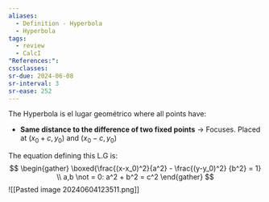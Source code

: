 ```yaml
---
aliases:
  - Definition - Hyperbola
  - Hyperbola
tags:
  - review
  - CalcI
"References:": 
cssclasses:
sr-due: 2024-06-08
sr-interval: 3
sr-ease: 252
---
```

The Hyperbola is el lugar geométrico where all points have:
+ **Same distance to the difference of two fixed points** → Focuses. 
  Placed at ($x_0 + c,y_0$) and ($x_0 - c,y_0$)

The equation defining this L.G is: 
$$
\begin{gather}
\boxed{\frac{(x-x_0)^2}{a^2} - \frac{(y-y_0)^2}
{b^2} = 1} \\
a,b \not = 0: a^2 + b^2 = c^2
\end{gather}
$$
![[Pasted image 20240604123511.png]]
